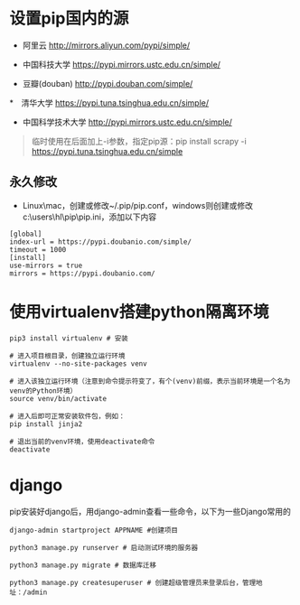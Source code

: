 # 设置pip国内的源

* 阿里云 http://mirrors.aliyun.com/pypi/simple/

* 中国科技大学 https://pypi.mirrors.ustc.edu.cn/simple/

* 豆瓣(douban) http://pypi.douban.com/simple/

* 清华大学 https://pypi.tuna.tsinghua.edu.cn/simple/
  
* 中国科学技术大学 http://pypi.mirrors.ustc.edu.cn/simple/

> 临时使用在后面加上-i参数，指定pip源：pip install scrapy -i https://pypi.tuna.tsinghua.edu.cn/simple

## 永久修改

* Linux\mac，创建或修改~/.pip/pip.conf，windows则创建或修改c:\users\hl\pip\pip.ini，添加以下内容

```
[global]
index-url = https://pypi.doubanio.com/simple/
timeout = 1000
[install]
use-mirrors = true
mirrors = https://pypi.doubanio.com/
```

# 使用virtualenv搭建python隔离环境
```
pip3 install virtualenv # 安装

# 进入项目根目录，创建独立运行环境
virtualenv --no-site-packages venv

# 进入该独立运行环境（注意到命令提示符变了，有个(venv)前缀，表示当前环境是一个名为venv的Python环境）
source venv/bin/activate

# 进入后即可正常安装软件包，例如：
pip install jinja2

# 退出当前的venv环境，使用deactivate命令
deactivate
```

# django

pip安装好django后，用django-admin查看一些命令，以下为一些Django常用的
```
django-admin startproject APPNAME #创建项目

python3 manage.py runserver # 启动测试环境的服务器

python3 manage.py migrate # 数据库迁移

python3 manage.py createsuperuser # 创建超级管理员来登录后台，管理地址：/admin
```